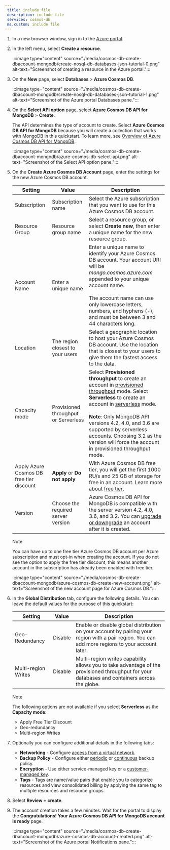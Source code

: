 ```yaml
---
 title: include file
 description: include file
 services: cosmos-db
 ms.custom: include file
---
```


1. In a new browser window, sign in to the [Azure portal](https://portal.azure.com/).

2. In the left menu, select **Create a resource**.
   
   :::image type="content" source="./media/cosmos-db-create-dbaccount-mongodb/create-nosql-db-databases-json-tutorial-0.png" alt-text="Screenshot of creating a resource in the Azure portal.":::
   
3. On the **New** page, select **Databases** > **Azure Cosmos DB**.
   
   :::image type="content" source="./media/cosmos-db-create-dbaccount-mongodb/create-nosql-db-databases-json-tutorial-1.png" alt-text="Screenshot of the Azure portal Databases pane.":::
   
4. On the **Select API option** page, select **Azure Cosmos DB API for MongoDB** > **Create**.

   The API determines the type of account to create. Select **Azure Cosmos DB API for MongoDB**  because you will create a collection that works with MongoDB in this quickstart. To learn more, see [Overview of Azure Cosmos DB API for MongoDB](../mongodb-introduction.md).

   :::image type="content" source="./media/cosmos-db-create-dbaccount-mongodb/azure-cosmos-db-select-api.png" alt-text="Screenshot of the Select API option pane.":::

5. On the **Create Azure Cosmos DB Account** page, enter the settings for the new Azure Cosmos DB account.

   |Setting|Value|Description |
   |---|---|---|
   |Subscription|Subscription name|Select the Azure subscription that you want to use for this Azure Cosmos DB account. |
   |Resource Group|Resource group name|Select a resource group, or select **Create new**, then enter a unique name for the new resource group. |
   |Account Name|Enter a unique name|Enter a unique name to identify your Azure Cosmos DB account. Your account URI will be *mongo.cosmos.azure.com* appended to your unique account name.<br><br>The account name can use only lowercase letters, numbers, and hyphens (-), and must be between 3 and 44 characters long.|
   |Location|The region closest to your users|Select a geographic location to host your Azure Cosmos DB account. Use the location that is closest to your users to give them the fastest access to the data.|
   |Capacity mode|Provisioned throughput or Serverless|Select **Provisioned throughput** to create an account in [provisioned throughput](../set-throughput.md) mode. Select **Serverless** to create an account in [serverless](../serverless.md) mode.<br><br>**Note**: Only MongoDB API versions 4.2, 4.0, and 3.6 are supported by serverless accounts. Choosing 3.2 as the version will force the account in provisioned throughput mode.|
   |Apply Azure Cosmos DB free tier discount|**Apply** or **Do not apply**|With Azure Cosmos DB free tier, you will get the first 1000 RU/s and 25 GB of storage for free in an account. Learn more about [free tier](https://azure.microsoft.com/pricing/details/cosmos-db/).|
   | Version | Choose the required server version | Azure Cosmos DB API for MongoDB is compatible with the server version 4.2, 4.0, 3.6, and 3.2. You can [upgrade or downgrade](../mongodb/upgrade-mongodb-version.md) an account after it is created. |

   > [!NOTE]
   > You can have up to one free tier Azure Cosmos DB account per Azure subscription and must opt-in when creating the account. If you do not see the option to apply the free tier discount, this means another account in the subscription has already been enabled with free tier.

   :::image type="content" source="./media/cosmos-db-create-dbaccount-mongodb/azure-cosmos-db-create-new-account.png" alt-text="Screenshot of the new account page for Azure Cosmos DB."::: 

1. In the **Global Distribution** tab, configure the following details. You can leave the default values for the purpose of this quickstart:

   |Setting|Value|Description |
   |---|---|---|
   |Geo-Redundancy|Disable|Enable or disable global distribution on your account by pairing your region with a pair region. You can add more regions to your account later.|
   |Multi-region Writes|Disable|Multi-region writes capability allows you to take advantage of the provisioned throughput for your databases and containers across the globe.|

   > [!NOTE]
   > The following options are not available if you select **Serverless** as the **Capacity mode**:
   > - Apply Free Tier Discount
   > - Geo-redundancy
   > - Multi-region Writes

1. Optionally you can configure additional details in the following tabs:

   * **Networking** - Configure [access from a virtual network](../how-to-configure-vnet-service-endpoint.md).
   * **Backup Policy** - Configure either [periodic](../configure-periodic-backup-restore.md) or [continuous](../provision-account-continuous-backup.md) backup policy.
   * **Encryption** - Use either service-managed key or a [customer-managed key](../how-to-setup-cmk.md#create-a-new-azure-cosmos-account).
   * **Tags** - Tags are name/value pairs that enable you to categorize resources and view consolidated billing by applying the same tag to multiple resources and resource groups.

1. Select **Review + create**.

4. The account creation takes a few minutes. Wait for the portal to display the **Congratulations! Your Azure Cosmos DB API for MongoDB account is ready** page.

   :::image type="content" source="./media/cosmos-db-create-dbaccount-mongodb/azure-cosmos-db-account-created.png" alt-text="Screenshot of the Azure portal Notifications pane."::: 
